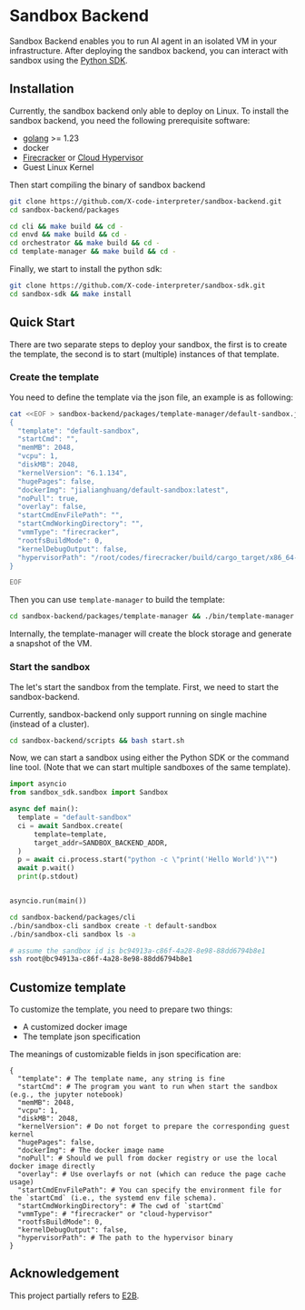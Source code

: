 # Sandbox Backend

Sandbox Backend enables you to run AI agent in an isolated VM in your infrastructure. After deploying the sandbox backend, you can interact with sandbox using the [Python SDK](https://github.com/X-code-interpreter/sandbox-sdk).

## Installation

Currently, the sandbox backend only able to deploy on Linux.
To install the sandbox backend, you need the following prerequisite software:

- [golang](https://go.dev/doc/install) >= 1.23
- docker
- [Firecracker](https://github.com/firecracker-microvm/firecracker) or [Cloud Hypervisor](https://github.com/cloud-hypervisor/cloud-hypervisor)
- Guest Linux Kernel

Then start compiling the binary of sandbox backend

```bash
git clone https://github.com/X-code-interpreter/sandbox-backend.git
cd sandbox-backend/packages

cd cli && make build && cd -
cd envd && make build && cd -
cd orchestrator && make build && cd -
cd template-manager && make build && cd -
```

Finally, we start to install the python sdk:
```bash
git clone https://github.com/X-code-interpreter/sandbox-sdk.git
cd sandbox-sdk && make install

```

## Quick Start

There are two separate steps to deploy your sandbox, the first is to create the template, the second is to start (multiple) instances of that template.

### Create the template

You need to define the template via the json file, an example is as following:
```bash
cat <<EOF > sandbox-backend/packages/template-manager/default-sandbox.json
{
  "template": "default-sandbox",
  "startCmd": "",
  "memMB": 2048,
  "vcpu": 1,
  "diskMB": 2048,
  "kernelVersion": "6.1.134",
  "hugePages": false,
  "dockerImg": "jialianghuang/default-sandbox:latest",
  "noPull": true,
  "overlay": false,
  "startCmdEnvFilePath": "",
  "startCmdWorkingDirectory": "",
  "vmmType": "firecracker",
  "rootfsBuildMode": 0,
  "kernelDebugOutput": false,
  "hypervisorPath": "/root/codes/firecracker/build/cargo_target/x86_64-unknown-linux-musl/release/firecracker"
}

EOF
```

Then you can use `template-manager` to build the template:

```bash
cd sandbox-backend/packages/template-manager && ./bin/template-manager --template default-sandbox.json
```

Internally, the template-manager will create the block storage and generate a snapshot of the VM.

### Start the sandbox

The let's start the sandbox from the template. First, we need to start the sandbox-backend.

Currently, sandbox-backend only support running on single machine (instead of a cluster).

```bash
cd sandbox-backend/scripts && bash start.sh
```

Now, we can start a sandbox using either the Python SDK or the command line tool.
(Note that we can start multiple sandboxes of the same template).

```python
import asyncio
from sandbox_sdk.sandbox import Sandbox

async def main():
  template = "default-sandbox"
  ci = await Sandbox.create(
      template=template,
      target_addr=SANDBOX_BACKEND_ADDR,
  )
  p = await ci.process.start("python -c \"print('Hello World')\"")
  await p.wait()
  print(p.stdout)


asyncio.run(main())
```

```bash
cd sandbox-backend/packages/cli
./bin/sandbox-cli sandbox create -t default-sandbox
./bin/sandbox-cli sandbox ls -a

# assume the sandbox id is bc94913a-c86f-4a28-8e98-88dd6794b8e1
ssh root@bc94913a-c86f-4a28-8e98-88dd6794b8e1
```


## Customize template
To customize the template, you need to prepare two things:

- A customized docker image
- The template json specification


The meanings of customizable fields in json specification are:
```
{
  "template": # The template name, any string is fine
  "startCmd": # The program you want to run when start the sandbox (e.g., the jupyter notebook)
  "memMB": 2048,
  "vcpu": 1,
  "diskMB": 2048,
  "kernelVersion": # Do not forget to prepare the corresponding guest kernel
  "hugePages": false,
  "dockerImg": # The docker image name
  "noPull": # Should we pull from docker registry or use the local docker image directly
  "overlay": # Use overlayfs or not (which can reduce the page cache usage)
  "startCmdEnvFilePath": # You can specify the environment file for the `startCmd` (i.e., the systemd env file schema).
  "startCmdWorkingDirectory": # The cwd of `startCmd`
  "vmmType": # "firecracker" or "cloud-hypervisor"
  "rootfsBuildMode": 0,
  "kernelDebugOutput": false,
  "hypervisorPath": # The path to the hypervisor binary
}
```


## Acknowledgement
This project partially refers to [E2B](https://e2b.dev/).
